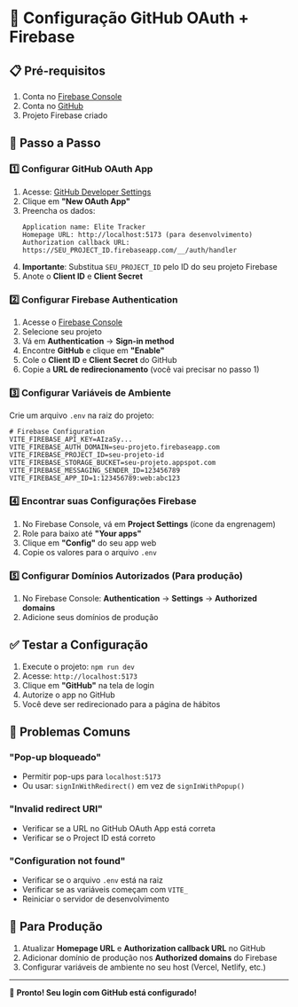 # 🔧 Configuração GitHub OAuth + Firebase

## 📋 Pré-requisitos

1. Conta no [Firebase Console](https://console.firebase.google.com/)
2. Conta no [GitHub](https://github.com/)
3. Projeto Firebase criado

## 🚀 Passo a Passo

### 1️⃣ **Configurar GitHub OAuth App**

1. Acesse: [GitHub Developer Settings](https://github.com/settings/developers)
2. Clique em **"New OAuth App"**
3. Preencha os dados:
   ```
   Application name: Elite Tracker
   Homepage URL: http://localhost:5173 (para desenvolvimento)
   Authorization callback URL: https://SEU_PROJECT_ID.firebaseapp.com/__/auth/handler
   ```
4. **Importante**: Substitua `SEU_PROJECT_ID` pelo ID do seu projeto Firebase
5. Anote o **Client ID** e **Client Secret**

### 2️⃣ **Configurar Firebase Authentication**

1. Acesse o [Firebase Console](https://console.firebase.google.com/)
2. Selecione seu projeto
3. Vá em **Authentication** → **Sign-in method**
4. Encontre **GitHub** e clique em **"Enable"**
5. Cole o **Client ID** e **Client Secret** do GitHub
6. Copie a **URL de redirecionamento** (você vai precisar no passo 1)

### 3️⃣ **Configurar Variáveis de Ambiente**

Crie um arquivo `.env` na raiz do projeto:

```env
# Firebase Configuration
VITE_FIREBASE_API_KEY=AIzaSy...
VITE_FIREBASE_AUTH_DOMAIN=seu-projeto.firebaseapp.com
VITE_FIREBASE_PROJECT_ID=seu-projeto-id
VITE_FIREBASE_STORAGE_BUCKET=seu-projeto.appspot.com
VITE_FIREBASE_MESSAGING_SENDER_ID=123456789
VITE_FIREBASE_APP_ID=1:123456789:web:abc123
```

### 4️⃣ **Encontrar suas Configurações Firebase**

1. No Firebase Console, vá em **Project Settings** (ícone da engrenagem)
2. Role para baixo até **"Your apps"**
3. Clique em **"Config"** do seu app web
4. Copie os valores para o arquivo `.env`

### 5️⃣ **Configurar Domínios Autorizados** (Para produção)

1. No Firebase Console: **Authentication** → **Settings** → **Authorized domains**
2. Adicione seus domínios de produção

## ✅ **Testar a Configuração**

1. Execute o projeto: `npm run dev`
2. Acesse: `http://localhost:5173`
3. Clique em **"GitHub"** na tela de login
4. Autorize o app no GitHub
5. Você deve ser redirecionado para a página de hábitos

## 🐛 **Problemas Comuns**

### "Pop-up bloqueado"
- Permitir pop-ups para `localhost:5173`
- Ou usar: `signInWithRedirect()` em vez de `signInWithPopup()`

### "Invalid redirect URI"
- Verificar se a URL no GitHub OAuth App está correta
- Verificar se o Project ID está correto

### "Configuration not found"
- Verificar se o arquivo `.env` está na raiz
- Verificar se as variáveis começam com `VITE_`
- Reiniciar o servidor de desenvolvimento

## 📱 **Para Produção**

1. Atualizar **Homepage URL** e **Authorization callback URL** no GitHub
2. Adicionar domínio de produção nos **Authorized domains** do Firebase
3. Configurar variáveis de ambiente no seu host (Vercel, Netlify, etc.)

---

🎉 **Pronto! Seu login com GitHub está configurado!** 